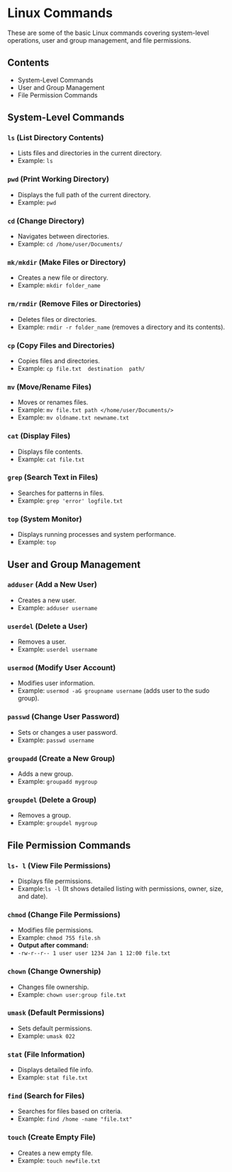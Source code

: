 
#  **Linux Commands**

These are some of the basic Linux commands covering system-level operations, user and group management, and file permissions.

## **Contents**
- System-Level Commands
- User and Group Management
- File Permission Commands


## **System-Level Commands**

###  `ls` (List Directory Contents)
- Lists files and directories in the current directory.
- Example: `ls`

###  `pwd` (Print Working Directory)
- Displays the full path of the current directory.
- Example: `pwd`

###  `cd` (Change Directory)
- Navigates between directories.
- Example: `cd /home/user/Documents/`

###  `mk/mkdir` (Make Files or Directory)
- Creates a new file or directory.
- Example: `mkdir folder_name`

### `rm/rmdir` (Remove Files or Directories)
- Deletes files or directories.
- Example: `rmdir -r folder_name` (removes a directory and its contents).

###  `cp` (Copy Files and Directories)
- Copies files and directories.
- Example: `cp file.txt  destination  path/`

###  `mv` (Move/Rename Files)
- Moves or renames files.
- Example: `mv file.txt path </home/user/Documents/>`
- Example: `mv oldname.txt newname.txt`

###  `cat` (Display Files)
- Displays file contents.
- Example: `cat file.txt`

###  `grep` (Search Text in Files)
- Searches for patterns in files.
- Example: `grep 'error' logfile.txt`

###  `top` (System Monitor)
- Displays running processes and system performance.
- Example: `top`

## **User and Group Management**

###  `adduser` (Add a New User)
- Creates a new user.
- Example: `adduser username`

###  `userdel` (Delete a User)
- Removes a user.
- Example: `userdel username`

###  `usermod` (Modify User Account)
- Modifies user information.
- Example: `usermod -aG groupname username` (adds user to the sudo group).

###  `passwd` (Change User Password)
- Sets or changes a user password.
- Example: `passwd username`

###  `groupadd` (Create a New Group)
- Adds a new group.
- Example: `groupadd mygroup`

###  `groupdel` (Delete a Group)
- Removes a group.
- Example: `groupdel mygroup`

## **File Permission Commands**

###  `ls- l` (View File Permissions)
- Displays file permissions.
- Example:`ls -l` (It shows detailed listing with permissions, owner, size, and date).

###  `chmod` (Change File Permissions)
- Modifies file permissions.
- Example: `chmod 755 file.sh`
- **Output after command:**
- `-rw-r--r-- 1 user user 1234 Jan 1 12:00 file.txt`

###  `chown` (Change Ownership)
- Changes file ownership.
- Example: `chown user:group file.txt`

###  `umask` (Default Permissions)
- Sets default permissions.
- Example: `umask 022`
                                                                   
###  `stat` (File Information)
- Displays detailed file info.
- Example: `stat file.txt`

###  `find` (Search for Files)
- Searches for files based on criteria.
- Example: `find /home -name "file.txt"`

###  `touch` (Create Empty File)
- Creates a new empty file.
- Example: `touch newfile.txt`

